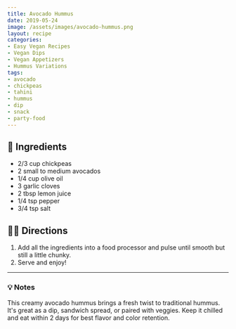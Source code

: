 ```yaml
---
title: Avocado Hummus
date: 2019-05-24
image: /assets/images/avocado-hummus.png
layout: recipe
categories:
- Easy Vegan Recipes
- Vegan Dips
- Vegan Appetizers
- Hummus Variations
tags:
- avocado
- chickpeas
- tahini
- hummus
- dip
- snack
- party-food
---
```


## 🧾 Ingredients

- 2/3 cup chickpeas
- 2 small to medium avocados
- 1/4 cup olive oil
- 3 garlic cloves
- 2 tbsp lemon juice
- 1/4 tsp pepper
- 3/4 tsp salt

## 👩‍🍳 Directions

1. Add all the ingredients into a food processor and pulse until smooth but still a little chunky.
2. Serve and enjoy!


---

### 💡 Notes

This creamy avocado hummus brings a fresh twist to traditional hummus. It's great as a dip, sandwich spread, or paired with veggies. Keep it chilled and eat within 2 days for best flavor and color retention.
